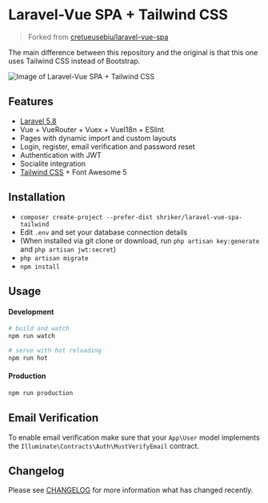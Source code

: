# Laravel-Vue SPA + Tailwind CSS

> Forked from [cretueusebiu/laravel-vue-spa](https://github.com/cretueusebiu/laravel-vue-spa)

The main difference between this repository and the original is that this one uses Tailwind CSS instead of Bootstrap.

![Image of Laravel-Vue SPA + Tailwind CSS](https://repository-images.githubusercontent.com/193556327/a1d35f80-9746-11e9-884b-6b1fa8318cfb)

## Features

- [Laravel 5.8](https://laravel.com/docs/5.8) 
- Vue + VueRouter + Vuex + VueI18n + ESlint
- Pages with dynamic import and custom layouts
- Login, register, email verification and password reset
- Authentication with JWT
- Socialite integration
- [Tailwind CSS](https://tailwindcss.com/) + Font Awesome 5

## Installation

- `composer create-project --prefer-dist shriker/laravel-vue-spa-tailwind`
- Edit `.env` and set your database connection details
- (When installed via git clone or download, run `php artisan key:generate` and `php artisan jwt:secret`)
- `php artisan migrate`
- `npm install`

## Usage

#### Development

```bash
# build and watch
npm run watch

# serve with hot reloading
npm run hot
```

#### Production

```bash
npm run production
```

## Email Verification

To enable email verification make sure that your `App\User` model implements the `Illuminate\Contracts\Auth\MustVerifyEmail` contract.

## Changelog

Please see [CHANGELOG](CHANGELOG.md) for more information what has changed recently.
